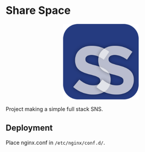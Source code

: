 # Share Space

<div align="center"> <img src="./logo.png" width=200px height=200px> </div>

Project making a simple full stack SNS.

## Deployment

Place nginx.conf in `/etc/nginx/conf.d/`.
